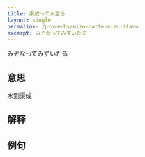 ```yaml
---
title: 渠成って水至る
layout: single
permalink: /proverbs/mizo-natte-mizu-itaru
excerpt: みぞなってみずいたる
---
```


みぞなってみずいたる

## 意思

水到渠成

## 解释

## 例句

